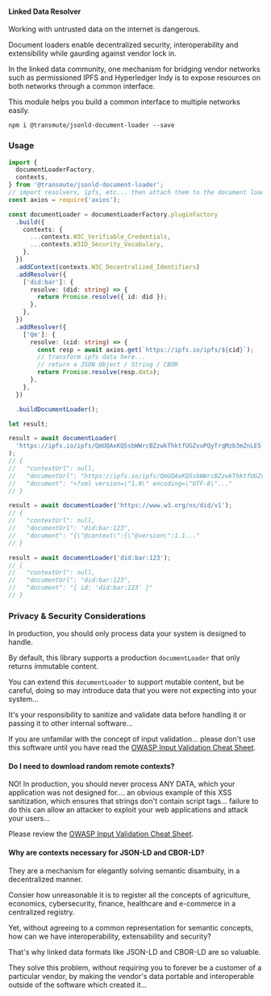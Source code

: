 #### Linked Data Resolver

Working with untrusted data on the internet is dangerous.

Document loaders enable decentralized security, interoperability and extensibility while gaurding against vendor lock in.

In the linked data community, one mechanism for bridging vendor networks such as permissioned IPFS and Hyperledger Indy is to expose resources on both networks through a common interface.

This module helps you build a common interface to multiple networks easily.

```
npm i @transmute/jsonld-document-loader --save
```

### Usage

```ts
import {
  documentLoaderFactory,
  contexts,
} from '@transmute/jsonld-document-loader';
// import resolvers, ipfs, etc... then attach them to the document loader.
const axios = require('axios');

const documentLoader = documentLoaderFactory.pluginFactory
  .build({
    contexts: {
      ...contexts.W3C_Verifiable_Credentials,
      ...contexts.W3ID_Security_Vocabulary,
    },
  })
  .addContext(contexts.W3C_Decentralized_Identifiers)
  .addResolver({
    ['did:bar']: {
      resolve: (did: string) => {
        return Promise.resolve({ id: did });
      },
    },
  })
  .addResolver({
    ['Qm']: {
      resolve: (cid: string) => {
        const resp = await axios.get(`https://ipfs.io/ipfs/${cid}`);
        // transform ipfs data here...
        // return a JSON Object / String / CBOR
        return Promise.resolve(resp.data);
      },
    },
  })

  .buildDocumentLoader();

let result;

result = await documentLoader(
  'https://ipfs.io/ipfs/QmUQAxKQ5sbWWrcBZzwkThktfUGZvuPQyTrqMzb3mZnLE5'
);
// {
//   "contextUrl": null,
//   "documentUrl": "https://ipfs.io/ipfs/QmUQAxKQ5sbWWrcBZzwkThktfUGZvuPQyTrqMzb3mZnLE5",
//   "document": "<?xml version=\"1.0\" encoding=\"UTF-8\"..."
// }

result = await documentLoader('https://www.w3.org/ns/did/v1');
// {
//   "contextUrl": null,
//   "documentUrl": "did:bar:123",
//   "document": "{\"@context\":{\"@version\":1.1..."
// }

result = await documentLoader('did:bar:123');
// {
//   "contextUrl": null,
//   "documentUrl": "did:bar:123",
//   "document": "{ id: 'did:bar:123' }"
// }
```

### Privacy & Security Considerations

In production, you should only process data your system is designed to handle.

By default, this library supports a production `documentLoader` that only returns immutable content.

You can extend this `documentLoader` to support mutable content, but be careful, doing so may introduce data that you were not expecting into your system...

It's your responsibility to sanitize and validate data before handling it or passing it to other internal software...

If you are unfamilar with the concept of input validation... please don't use this software until you have read the [OWASP Input Validation Cheat Sheet](https://cheatsheetseries.owasp.org/cheatsheets/Input_Validation_Cheat_Sheet.html).

#### Do I need to download random remote contexts?

NO! In production, you should never process ANY DATA, which your application was not designed for.... an obvious example of this XSS sanitization, which ensures that strings don't contain script tags... failure to do this can allow an attacker to exploit your web applications and attack your users...

Please review the [OWASP Input Validation Cheat Sheet](https://cheatsheetseries.owasp.org/cheatsheets/Input_Validation_Cheat_Sheet.html).

#### Why are contexts necessary for JSON-LD and CBOR-LD?

They are a mechanism for elegantly solving semantic disambuity, in a decentralized manner.

Consier how unreasonable it is to register all the concepts of agriculture, economics, cybersecurity, finance, healthcare and e-commerce in a centralized registry.

Yet, without agreeing to a common representation for semantic concepts, how can we have interoperability, extensability and security?

That's why linked data formats like JSON-LD and CBOR-LD are so valuable.

They solve this problem, without requiring you to forever be a customer of a particular vendor, by making the vendor's data portable and interoperable outside of the software which created it...
